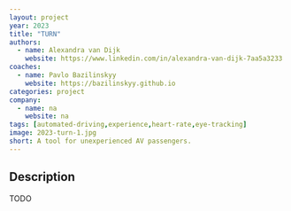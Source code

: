 ```yaml
---
layout: project
year: 2023
title: "TURN"
authors:
  - name: Alexandra van Dijk
    website: https://www.linkedin.com/in/alexandra-van-dijk-7aa5a3233
coaches:
  - name: Pavlo Bazilinskyy
    website: https://bazilinskyy.github.io
categories: project
company:
  - name: na
    website: na
tags: [automated-driving,experience,heart-rate,eye-tracking]
image: 2023-turn-1.jpg
short: A tool for unexperienced AV passengers.
---
```


## Description
TODO

<!-- <div class="project-image">
  <img src="/assets/img/2023-turn-2.jpg">
</div>
<div class="project-image">
  <img src="/assets/img/2023-turn-3.jpg">
</div> -->

<!-- ## Video
<iframe style="display:inline-block; border:0px solid #FFF; width: 100%; height: 358px" src="https://www.youtube.com/embed/18nYXBimeaU?playlist=18nYXBimeaU&loop=1&autoplay=1&mute=1" frameborder="0" allowfullscreen></iframe> -->
